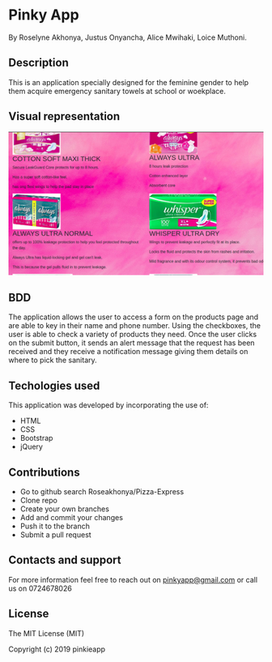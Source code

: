 # Pinky App
 By Roselyne Akhonya, Justus Onyancha, Alice Mwihaki, Loice Muthoni.
## Description
This is an application specially designed for the feminine gender to help them acquire emergency sanitary towels at school or woekplace. 
## Visual representation
<img src="images/me.png" alt="screenshot"> 

## BDD
The application allows the user to access a form on the products page and are able to key in their name and phone number. Using the checkboxes,
the user is able to check a variety of products they need. Once the user clicks on the submit button, it sends an alert message that the request has been received and they receive a notification message giving them details on where to pick the sanitary.
## Techologies used
This application was developed by incorporating the use of:
- HTML 
- CSS
- Bootstrap
- jQuery
## Contributions
- Go to github search Roseakhonya/Pizza-Express
- Clone repo
- Create your own branches
- Add and commit your changes
- Push it to the branch
- Submit a pull request
## Contacts and support
For more information feel free to reach out on pinkyapp@gmail.com or call us on 0724678026
## License
The MIT License (MIT)

Copyright (c) 2019 pinkieapp
